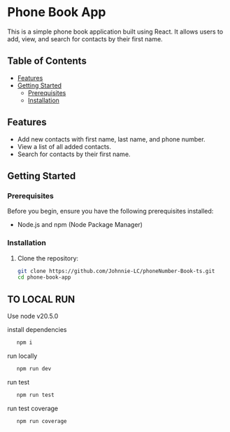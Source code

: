 # Phone Book App

This is a simple phone book application built using React. It allows users to add, view, and search for contacts by their first name.

## Table of Contents

- [Features](#features)
- [Getting Started](#getting-started)
  - [Prerequisites](#prerequisites)
  - [Installation](#installation)

## Features

- Add new contacts with first name, last name, and phone number.
- View a list of all added contacts.
- Search for contacts by their first name.

## Getting Started

### Prerequisites

Before you begin, ensure you have the following prerequisites installed:

- Node.js and npm (Node Package Manager)

### Installation

1. Clone the repository:

   ```bash
   git clone https://github.com/Johnnie-LC/phoneNumber-Book-ts.git
   cd phone-book-app

## TO LOCAL RUN
   Use node v20.5.0
   
   install dependencies   
```js
   npm i
```

run locally  
```js
   npm run dev
```

run test   
```js
   npm run test
```

run test coverage   
```js
   npm run coverage
```
